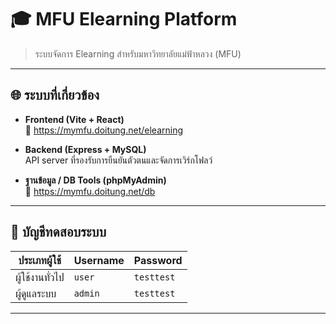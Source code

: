 # 🎓 MFU Elearning Platform

> ระบบจัดการ Elearning สำหรับมหาวิทยาลัยแม่ฟ้าหลวง (MFU)

---

## 🌐 ระบบที่เกี่ยวข้อง

- **Frontend (Vite + React)**  
  📍 https://mymfu.doitung.net/elearning

- **Backend (Express + MySQL)**  
  API server ที่รองรับการยืนยันตัวตนและจัดการเวิร์กโฟลว์

- **ฐานข้อมูล / DB Tools (phpMyAdmin)**  
  📍 https://mymfu.doitung.net/db   

---

## 🔐 บัญชีทดสอบระบบ

| ประเภทผู้ใช้ | Username | Password   |
|--------------|----------|------------|
| ผู้ใช้งานทั่วไป | `user`     | `testtest` |
| ผู้ดูแลระบบ   | `admin`    | `testtest` |

--- 